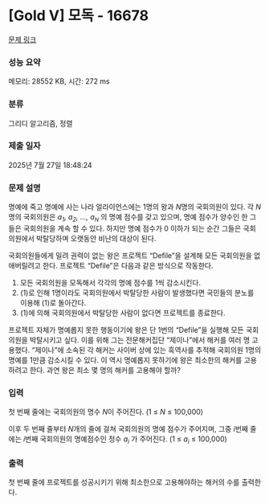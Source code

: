 # [Gold V] 모독 - 16678 

[문제 링크](https://www.acmicpc.net/problem/16678) 

### 성능 요약

메모리: 28552 KB, 시간: 272 ms

### 분류

그리디 알고리즘, 정렬

### 제출 일자

2025년 7월 27일 18:48:24

### 문제 설명

<p>명예에 죽고 명예에 사는 나라 얼라이언스에는 1명의 왕과  <em>N</em>명의 국회의원이 있다. 각 <em>N </em>명의 국회의원은 <em>a<sub>1</sub>, a<sub>2</sub>, ..., a<sub><span style="font-size: 10.8333px;">N</span></sub> </em>의 명예 점수를 갖고 있으며, 명예 점수가 양수인 한 그들은 국회의원을 계속 할 수 있다. 하지만 명예 점수가 0 이하가 되는 순간 그들은 국회의원에서 박탈당하며 오랫동안 비난의 대상이 된다.</p>

<p>국회의원들에게 밀려 권력이 없는 왕은 프로젝트 “Defile”을 설계해 모든 국회의원을 없애버릴려고 한다. 프로젝트 “Defile”은 다음과 같은 방식으로 작동한다. </p>

<ol>
	<li> 모든 국회의원을 모독해서 각각의 명예 점수를 1씩 감소시킨다.</li>
	<li> (1)로 인해 1명이라도 국회의원에서 박탈당한 사람이 발생했다면 국민들의 분노를 이용해 (1)로 돌아간다.</li>
	<li> (1)에 의해 국회의원에서 박탈당한 사람이 없다면 프로젝트를 종료한다.</li>
</ol>

<p>프로젝트 자체가 명예롭지 못한 행동이기에 왕은 단 1번의 “Defile”을 실행해 모든 국회의원을 박탈시키고 싶다. 이를 위해 그는 전문해커집단 “제이나”에서 해커를 여러 명 고용했다. “제이나”에 소속된 각 해커는 사이버 상에 있는 흑역사를 추적해 국회의원 1명의 명예를 1만큼 감소시킬 수 있다. 이 역시 명예롭지 못하기에 왕은 최소한의 해커를 고용하려고 한다. 과연 왕은 최소 몇 명의 해커를 고용해야 할까? </p>

### 입력 

 <p>첫 번째 줄에는 국회의원의 명수 <em>N</em>이 주어진다. (1 ≤ <em>N</em> ≤ 100,000)</p>

<p>이후 두 번째 줄부터 <em>N</em>개의 줄에 걸쳐 국회의원의 명예 점수가 주어지며, 그중 <em>i</em>번째 줄에는 <em>i</em>번째 국회의원의 명예점수인 정수<em> a<sub>i</sub> </em>가 주어진다. (1 ≤ <em>a<sub>i</sub></em> ≤ 100,000)</p>

### 출력 

 <p>첫 번째 줄에 프로젝트를 성공시키기 위해 최소한으로 고용해야하는 해커의 수를 출력한다.</p>

